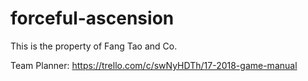 # forceful-ascension

This is the property of Fang Tao and Co.

Team Planner: https://trello.com/c/swNyHDTh/17-2018-game-manual
